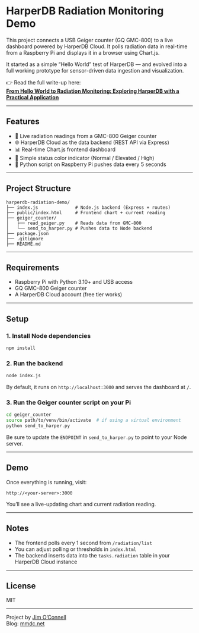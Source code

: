 # HarperDB Radiation Monitoring Demo

This project connects a USB Geiger counter (GQ GMC-800) to a live dashboard powered by HarperDB Cloud. It polls radiation data in real-time from a Raspberry Pi and displays it in a browser using Chart.js.

It started as a simple “Hello World” test of HarperDB — and evolved into a full working prototype for sensor-driven data ingestion and visualization.

👉 Read the full write-up here:  
**[From Hello World to Radiation Monitoring: Exploring HarperDB with a Practical Application](https://mmdc.net/from-hello-world-to-radiation-monitoring-exploring-harperdb-with-a-practical-application/)**

---

## Features

- 📡 Live radiation readings from a GMC-800 Geiger counter
- 🌐 HarperDB Cloud as the data backend (REST API via Express)
- 📊 Real-time Chart.js frontend dashboard
- 🧪 Simple status color indicator (Normal / Elevated / High)
- 🐍 Python script on Raspberry Pi pushes data every 5 seconds

---

## Project Structure

```
harperdb-radiation-demo/
├── index.js              # Node.js backend (Express + routes)
├── public/index.html     # Frontend chart + current reading
├── geiger_counter/
│   ├── read_geiger.py    # Reads data from GMC-800
│   └── send_to_harper.py # Pushes data to Node backend
├── package.json
├── .gitignore
├── README.md
```

---

## Requirements

- Raspberry Pi with Python 3.10+ and USB access
- GQ GMC-800 Geiger counter
- A HarperDB Cloud account (free tier works)

---

## Setup

### 1. Install Node dependencies

```bash
npm install
```

### 2. Run the backend

```bash
node index.js
```

By default, it runs on `http://localhost:3000` and serves the dashboard at `/`.

### 3. Run the Geiger counter script on your Pi

```bash
cd geiger_counter
source path/to/venv/bin/activate  # if using a virtual environment
python send_to_harper.py
```

Be sure to update the `ENDPOINT` in `send_to_harper.py` to point to your Node server.

---

## Demo

Once everything is running, visit:

```
http://<your-server>:3000
```

You’ll see a live-updating chart and current radiation reading.

---

## Notes

- The frontend polls every 1 second from `/radiation/list`
- You can adjust polling or thresholds in `index.html`
- The backend inserts data into the `tasks.radiation` table in your HarperDB Cloud instance

---

## License

MIT

---

Project by [Jim O’Connell](https://github.com/jimoconnell)  
Blog: [mmdc.net](https://mmdc.net)

